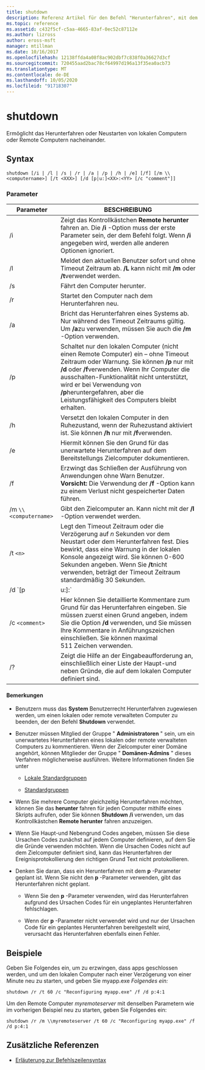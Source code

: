 ```yaml
---
title: shutdown
description: Referenz Artikel für den Befehl "Herunterfahren", mit dem Sie lokale Computer oder Remote Computer einzeln Herunterfahren oder neu starten können.
ms.topic: reference
ms.assetid: c432f5cf-c5aa-4665-83af-0ec52c87112e
ms.author: lizross
author: eross-msft
manager: mtillman
ms.date: 10/16/2017
ms.openlocfilehash: 12138ffda4a08f8ac902dbf7c838f0a36627d3cf
ms.sourcegitcommit: 720455aad2bac78cf64997d196a13f35ea0acb73
ms.translationtype: MT
ms.contentlocale: de-DE
ms.lasthandoff: 10/05/2020
ms.locfileid: "91718307"
---
```

# <a name="shutdown"></a>shutdown

Ermöglicht das Herunterfahren oder Neustarten von lokalen Computern oder Remote Computern nacheinander.

## <a name="syntax"></a>Syntax

```
shutdown [/i | /l | /s | /r | /a | /p | /h | /e] [/f] [/m \\<computername>] [/t <XXX>] [/d [p|u:]<XX>:<YY> [/c "comment"]]
```

### <a name="parameters"></a>Parameter

| Parameter | BESCHREIBUNG |
|--|--|
| /i | Zeigt das Kontrollkästchen **Remote herunter** fahren an. Die **/i** -Option muss der erste Parameter sein, der dem Befehl folgt. Wenn **/i** angegeben wird, werden alle anderen Optionen ignoriert. |
| /l | Meldet den aktuellen Benutzer sofort und ohne Timeout Zeitraum ab. **/L** kann nicht mit **/m** oder **/t**verwendet werden. |
| /s | Fährt den Computer herunter. |
| /r | Startet den Computer nach dem Herunterfahren neu. |
| /a | Bricht das Herunterfahren eines Systems ab. Nur während des Timeout Zeitraums gültig. Um **/a**zu verwenden, müssen Sie auch die **/m** -Option verwenden. |
| /p | Schaltet nur den lokalen Computer (nicht einen Remote Computer) ein – ohne Timeout Zeitraum oder Warnung. Sie können **/p** nur mit **/d** oder **/f**verwenden. Wenn Ihr Computer die ausschalten-Funktionalität nicht unterstützt, wird er bei Verwendung von **/p**heruntergefahren, aber die Leistungsfähigkeit des Computers bleibt erhalten. |
| /h | Versetzt den lokalen Computer in den Ruhezustand, wenn der Ruhezustand aktiviert ist. Sie können **/h** nur mit **/f**verwenden. |
| /e | Hiermit können Sie den Grund für das unerwartete Herunterfahren auf dem Bereitstellungs Zielcomputer dokumentieren. |
| /f | Erzwingt das Schließen der Ausführung von Anwendungen ohne Warn Benutzer.<br>**Vorsicht:** Die Verwendung der **/f** -Option kann zu einem Verlust nicht gespeicherter Daten führen. |
| /m `\\<computername>` | Gibt den Zielcomputer an. Kann nicht mit der **/l** -Option verwendet werden. |
| /t `<n>` | Legt den Timeout Zeitraum oder die Verzögerung auf *n* Sekunden vor dem Neustart oder dem Herunterfahren fest. Dies bewirkt, dass eine Warnung in der lokalen Konsole angezeigt wird. Sie können 0-600 Sekunden angeben. Wenn Sie **/t**nicht verwenden, beträgt der Timeout Zeitraum standardmäßig 30 Sekunden. |
| /d `[p | u:]<XX>:<YY>` | Listet den Grund für den Neustart oder das Herunterfahren des Systems auf. Folgende Parameterwerte werden unterstützt:<ul><li>**p** : gibt an, dass der Neustart oder das Herunterfahren geplant ist.</li><li>**u** : gibt an, dass der Grund Benutzer definiert ist.<p>**HINWEIS**<br>Wenn **p** oder **u** nicht angegeben wird, ist der Neustart oder das Herunterfahren nicht geplant.</li><li>*Xx* : gibt die Hauptgrund Zahl an (eine positive ganze Zahl, die kleiner als 256 ist).</li><li>*J* Gibt die Nebenzahl an (eine positive ganze Zahl, die kleiner als 65536 ist).</li></ul> |
| /c `<comment>` | Hier können Sie detaillierte Kommentare zum Grund für das Herunterfahren eingeben. Sie müssen zuerst einen Grund angeben, indem Sie die Option **/d** verwenden, und Sie müssen Ihre Kommentare in Anführungszeichen einschließen. Sie können maximal 511 Zeichen verwenden. |
| /? | Zeigt die Hilfe an der Eingabeaufforderung an, einschließlich einer Liste der Haupt-und neben Gründe, die auf dem lokalen Computer definiert sind. |

#### <a name="remarks"></a>Bemerkungen

- Benutzern muss das **System** Benutzerrecht Herunterfahren zugewiesen werden, um einen lokalen oder remote verwalteten Computer zu beenden, der den Befehl **Shutdown** verwendet.

- Benutzer müssen Mitglied der Gruppe " **Administratoren** " sein, um ein unerwartetes Herunterfahren eines lokalen oder remote verwalteten Computers zu kommentieren. Wenn der Zielcomputer einer Domäne angehört, können Mitglieder der Gruppe " **Domänen-Admins** " dieses Verfahren möglicherweise ausführen. Weitere Informationen finden Sie unter

  - [Lokale Standardgruppen](/previous-versions/windows/it-pro/windows-server-2003/cc785098(v=ws.10))

  - [Standardgruppen](/previous-versions/windows/it-pro/windows-server-2003/cc756898(v=ws.10))

- Wenn Sie mehrere Computer gleichzeitig Herunterfahren möchten, können Sie das **herunter** fahren für jeden Computer mithilfe eines Skripts aufrufen, oder Sie können **Shutdown** **/i** verwenden, um das Kontrollkästchen **Remote herunter** fahren anzuzeigen.

- Wenn Sie Haupt-und Nebengrund Codes angeben, müssen Sie diese Ursachen Codes zunächst auf jedem Computer definieren, auf dem Sie die Gründe verwenden möchten. Wenn die Ursachen Codes nicht auf dem Zielcomputer definiert sind, kann das Herunterfahren der Ereignisprotokollierung den richtigen Grund Text nicht protokollieren.

- Denken Sie daran, dass ein Herunterfahren mit dem **p** -Parameter geplant ist. Wenn Sie nicht den **p** -Parameter verwenden, gibt das Herunterfahren nicht geplant.

  - Wenn Sie den **p** -Parameter verwenden, wird das Herunterfahren aufgrund des Ursachen Codes für ein ungeplantes Herunterfahren fehlschlagen.

  - Wenn der **p** -Parameter nicht verwendet wird und nur der Ursachen Code für ein geplantes Herunterfahren bereitgestellt wird, verursacht das Herunterfahren ebenfalls einen Fehler.

## <a name="examples"></a>Beispiele

Geben Sie Folgendes ein, um zu erzwingen, dass apps geschlossen werden, und um den lokalen Computer nach einer Verzögerung von einer Minute neu zu starten, und geben Sie myapp.exe *Folgendes ein:*

```
shutdown /r /t 60 /c "Reconfiguring myapp.exe" /f /d p:4:1
```

Um den Remote Computer *myremoteserver* mit denselben Parametern wie im vorherigen Beispiel neu zu starten, geben Sie Folgendes ein:

```
shutdown /r /m \\myremoteserver /t 60 /c "Reconfiguring myapp.exe" /f /d p:4:1
```

## <a name="additional-references"></a>Zusätzliche Referenzen

- [Erläuterung zur Befehlszeilensyntax](command-line-syntax-key.md)
